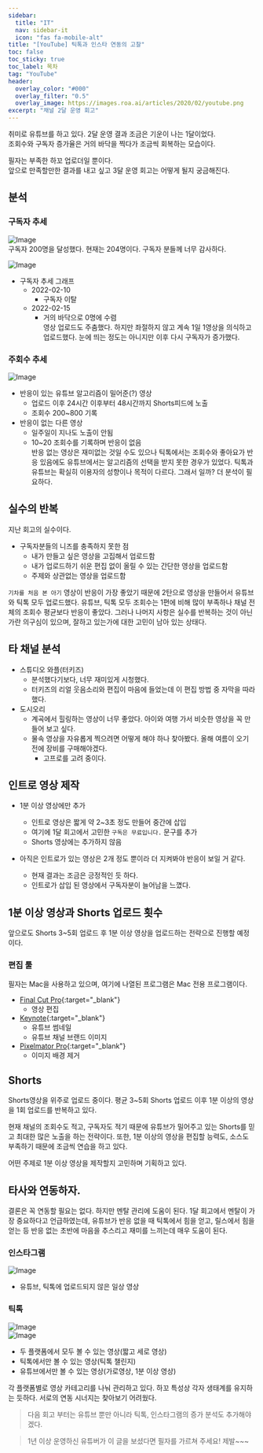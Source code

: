 ```yaml
---
sidebar:
  title: "IT"
  nav: sidebar-it
  icon: "fas fa-mobile-alt"
title: "[YouTube] 틱톡과 인스타 연동의 고찰"
toc: false
toc_sticky: true
toc_label: 목차
tag: "YouTube"
header:
  overlay_color: "#000"
  overlay_filter: "0.5"
  overlay_image: https://images.roa.ai/articles/2020/02/youtube.png
excerpt: "채널 2달 운영 회고"
---
```

취미로 유튜브를 하고 있다. 2달 운영 결과 조금은 기운이 나는 1달이었다.  
조회수와 구독자 증가율은 거의 바닥을 찍다가 조금씩 회복하는 모습이다.  

필자는 부족한 하꼬 업로더일 뿐이다.  
앞으로 만족할만한 결과를 내고 싶고 3달 운영 회고는 어떻게 될지 궁금해진다.

## 분석
### 구독자 추세
![Image](https://drive.google.com/uc?export=view&id=1N4p5ePzu7jvTf-yhm23YhwnlgzHwkHwN)  
구독자 200명을 달성했다. 현재는 204명이다. 구독자 분들께 너무 감사하다.

![Image](https://drive.google.com/uc?export=view&id=1cinUycR9iQ2wpVZRv0hFjhjtkCueozaf)  
* 구독자 추세 그래프 
  * 2022-02-10
    * 구독자 이탈
  * 2022-02-15
    * 거의 바닥으로 0명에 수렴  
영상 업로드도 주춤했다. 하지만 좌절하지 않고 계속 1일 1영상을 의식하고 업로드했다. 눈에 띄는 정도는 아니지만 이후 다시 구독자가 증가했다.   
 
### 주회수 추세
![Image](https://drive.google.com/uc?export=view&id=1L1de8qap8VneteRy46qkexUbY6GWDvai)  
* 반응이 있는 유튜브 알고리즘이 밀어준(?) 영상
  * 업로드 이후 24시간 이후부터 48시간까지 Shorts피드에 노출
  * 조회수 200~800 기록
* 반응이 없는 다른 영상
  * 일주일이 지나도 노출이 안됨
  * 10~20 조회수를 기록하며 반응이 없음  
반응 없는 영상은 재미없는 것일 수도 있으나 틱톡에서는 조회수와 좋아요가 반응 있음에도 유튜브에서는 알고리즘의 선택을 받지 못한 경우가 있었다. 틱톡과 유튜브는 확실히 이용자의 성향이나 목적이 다르다. 그래서 일까? 더 분석이 필요하다.

## 실수의 반복
지난 회고의 실수이다.
* 구독자분들의 니즈를 충족하지 못한 점
  * 내가 만들고 싶은 영상을 고집해서 업로드함
  * 내가 업로드하기 쉬운 편집 없이 올릴 수 있는 간단한 영상을 업로드함
  * 주제와 상관없는 영상을 업로드함

`기차를 처음 본 아기` 영상이 반응이 가장 좋았기 때문에 2탄으로 영상을 만들어서 유튜브와 틱톡 모두 업로드했다. 유튜브, 틱톡 모두 조회수는 1편에 비해 많이 부족하나 채널 전체의 조회수 평균보다 반응이 좋았다. 그러나 나머지 사항은 실수를 반복하는 것이 아닌가란 의구심이 있으며, 잘하고 있는가에 대한 고민이 남아 있는 상태다.


## 타 채널 분석
* 스튜디오 와플(터키즈)
  * 분석했다기보다, 너무 재미있게 시청했다.
  * 터키즈의 리얼 웃음소리와 편집이 마음에 들었는데 이 편집 방법 중 자막을 따라 했다.
* 도시오리
  * 계곡에서 힐링하는 영상이 너무 좋았다. 아이와 여행 가서 비슷한 영상을 꼭 만들어 보고 싶다.
  * 물속 영상을 자유롭게 찍으려면 어떻게 해야 하나 찾아봤다. 올해 여름이 오기 전에 장비를 구매해야겠다.
    * 고프로를 고려 중이다.

## 인트로 영상 제작
* 1분 이상 영상에만 추가
  * 인트로 영상은 짧게 약 2~3초 정도 만들어 중간에 삽입
  * 여기에 1달 회고에서 고민한 `구독은 무료입니다.` 문구를 추가
  * Shorts 영상에는 추가하지 않음 

* 아직은 인트로가 있는 영상은 2개 정도 뿐이라 더 지켜봐야 반응이 보일 거 같다. 
  * 현재 결과는 조금은 긍정적인 듯 하다.
  * 인트로가 삽입 된 영상에서 구독자분이 늘어남을 느꼈다. 

## 1분 이상 영상과 Shorts 업로드 횟수
앞으로도 Shorts 3~5회 업로드 후 1분 이상 영상을 업로드하는 전략으로 진행할 예정이다.

### 편집 툴
필자는 Mac을 사용하고 있으며, 여기에 나열된 프로그램은 Mac 전용 프로그램이다.
* [<i class="fas fa-link"></i> Final Cut Pro](https://apps.apple.com/kr/app/final-cut-pro/id424389933?mt=12){:target="_blank"}
  * 영상 편집
* [<i class="fas fa-link"></i> Keynote](https://apps.apple.com/kr/app/keynote/id409183694?mt=12){:target="_blank"} 
  * 유튜브 썸네일
  * 유튜브 채널 브랜드 이미지
* [<i class="fas fa-link"></i> Pixelmator Pro](https://apps.apple.com/kr/app/pixelmator-pro/id1289583905?mt=12){:target="_blank"} 
  * 이미지 배경 제거

## Shorts
Shorts영상을 위주로 업로드 중이다. 평균 3~5회 Shorts 업로드 이후 1분 이상의 영상을 1회 업로드를 반복하고 있다.  

현재 채널의 조회수도 적고, 구독자도 적기 때문에 유튜브가 밀어주고 있는 Shorts를 믿고 최대한 많은 노출을 하는 전략이다. 또한, 1분 이상의 영상을 편집할 능력도, 소스도 부족하기 때문에 조금씩 연습을 하고 있다.  

어떤 주제로 1분 이상 영상을 제작할지 고민하며 기획하고 있다.  

## 타사와 연동하자.
결론은 꼭 연동할 필요는 없다. 하지만 멘탈 관리에 도움이 된다. 
1달 회고에서 멘탈이 가장 중요하다고 언급하였는데, 유튜브가 반응 없을 때 틱톡에서 힘을 얻고, 릴스에서 힘을 얻는 등 반응 없는 초반에 마음을 추스리고 재미를 느끼는데 매우 도움이 된다.
### 인스타그램
![Image](https://drive.google.com/uc?export=view&id=10fFihAZfDr3f5V5EBvmPia7kna0zCp2n)  
* 유튜브, 틱톡에 업로드되지 않은 일상 영상

### 틱톡
![Image](https://drive.google.com/uc?export=view&id=1ASCFiznwisUxxTJ_2ikcTOkolnj0NxX-)  
![Image](https://drive.google.com/uc?export=view&id=16jle-nWaFduXnwH-nEv0tCvNxGbL_Gej)  
* 두 플랫폼에서 모두 볼 수 있는 영상(짧고 세로 영상)
* 틱톡에서만 볼 수 있는 영상(틱톡 챌린지)
* 유튜브에서만 볼 수 있는 영상(가로영상, 1분 이상 영상)

각 플랫폼별로 영상 카테고리를 나눠 관리하고 있다. 
하꼬 특성상 각자 생태계를 유지하는 듯하다. 서로의 연동 시너지는 찾아보기 어려웠다.  

>다음 회고 부터는 유튜브 뿐만 아니라 틱톡, 인스타그램의 증가 분석도 추가해야겠다.

>1년 이상 운영하신 유튜버가 이 글을 보셨다면 필자를 가르쳐 주세요! 제발~~~
